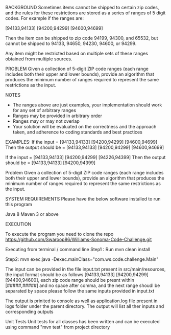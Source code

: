 BACKGROUND
Sometimes items cannot be shipped to certain zip codes, and the rules for these restrictions are stored as a series of ranges of 5 digit codes. For example if the ranges are:

[94133,94133] [94200,94299] [94600,94699]

Then the item can be shipped to zip code 94199, 94300, and 65532, but cannot be shipped to 94133, 94650, 94230, 94600, or 94299.

Any item might be restricted based on multiple sets of these ranges obtained from multiple sources.

PROBLEM
Given a collection of 5-digit ZIP code ranges (each range includes both their upper and lower bounds), provide an algorithm that produces the minimum number of ranges required to represent the same restrictions as the input.

NOTES
- The ranges above are just examples, your implementation should work for any set of arbitrary ranges
- Ranges may be provided in arbitrary order
- Ranges may or may not overlap
- Your solution will be evaluated on the correctness and the approach taken, and adherence to coding standards and best practices

EXAMPLES:
If the input = [94133,94133] [94200,94299] [94600,94699]
Then the output should be = [94133,94133] [94200,94299] [94600,94699]

If the input = [94133,94133] [94200,94299] [94226,94399] 
Then the output should be = [94133,94133] [94200,94399]

Problem
Given a collection of 5-digit ZIP code ranges (each range includes both their upper and lower bounds), provide an algorithm that produces the minimum number of ranges required to represent the same restrictions as the input.


SYSTEM REQUIREMENTS
Please have the below software installed to run this program

Java 8
Maven 3 or above

EXECUTION

To execute the program you need to clone the repo https://github.com/Swaroop86/Williams-Sonoma-Code-Challenge.git

Executing from terminal / command line
Step1 : Run mvn clean install

Step2: mvn exec:java -Dexec.mainClass="com.ws.code.challenge.Main"

The input can be provided in the file input.txt present in src/main/resources, the input format should be as follows [94133,94133] [94200,94299] [94400,94600], each zip code range should be presnt within [#####,#####] and no space after comma, and the next range shoudl be separated by space please follow the same inputs provided in input.txt

The output is prinited to console as well as application.log file present in logs folder under the parent directory. The output will list all ther inputs and corresponding outputs

Unit Tests
Unit tests for all classes has been written and can be executed using command "mvn test" from project directory

